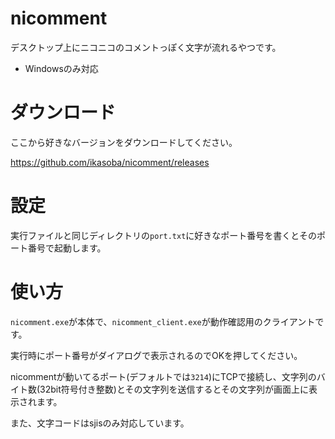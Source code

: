 # nicomment

デスクトップ上にニコニコのコメントっぽく文字が流れるやつです。

- Windowsのみ対応

# ダウンロード

ここから好きなバージョンをダウンロードしてください。

https://github.com/ikasoba/nicomment/releases

# 設定

実行ファイルと同じディレクトリの`port.txt`に好きなポート番号を書くとそのポート番号で起動します。

# 使い方

`nicomment.exe`が本体で、`nicomment_client.exe`が動作確認用のクライアントです。

実行時にポート番号がダイアログで表示されるのでOKを押してください。

nicommentが動いてるポート(デフォルトでは`3214`)にTCPで接続し、文字列のバイト数(32bit符号付き整数)とその文字列を送信するとその文字列が画面上に表示されます。

また、文字コードはsjisのみ対応しています。
